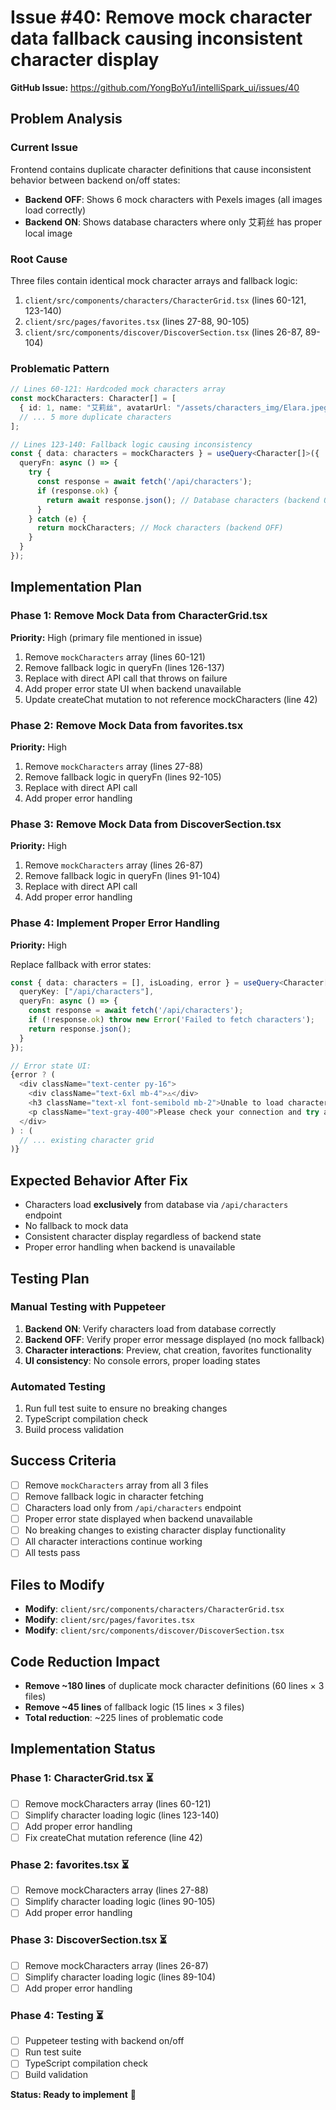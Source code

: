 # Issue #40: Remove mock character data fallback causing inconsistent character display

**GitHub Issue:** https://github.com/YongBoYu1/intelliSpark_ui/issues/40

## Problem Analysis

### Current Issue
Frontend contains duplicate character definitions that cause inconsistent behavior between backend on/off states:
- **Backend OFF**: Shows 6 mock characters with Pexels images (all images load correctly)
- **Backend ON**: Shows database characters where only 艾莉丝 has proper local image

### Root Cause
Three files contain identical mock character arrays and fallback logic:
1. `client/src/components/characters/CharacterGrid.tsx` (lines 60-121, 123-140)
2. `client/src/pages/favorites.tsx` (lines 27-88, 90-105)  
3. `client/src/components/discover/DiscoverSection.tsx` (lines 26-87, 89-104)

### Problematic Pattern
```typescript
// Lines 60-121: Hardcoded mock characters array
const mockCharacters: Character[] = [
  { id: 1, name: "艾莉丝", avatarUrl: "/assets/characters_img/Elara.jpeg" },
  // ... 5 more duplicate characters
];

// Lines 123-140: Fallback logic causing inconsistency
const { data: characters = mockCharacters } = useQuery<Character[]>({
  queryFn: async () => {
    try {
      const response = await fetch('/api/characters');
      if (response.ok) {
        return await response.json(); // Database characters (backend ON)
      }
    } catch (e) {
      return mockCharacters; // Mock characters (backend OFF)
    }
  }
});
```

## Implementation Plan

### Phase 1: Remove Mock Data from CharacterGrid.tsx
**Priority:** High (primary file mentioned in issue)

1. Remove `mockCharacters` array (lines 60-121)
2. Remove fallback logic in queryFn (lines 126-137)
3. Replace with direct API call that throws on failure
4. Add proper error state UI when backend unavailable
5. Update createChat mutation to not reference mockCharacters (line 42)

### Phase 2: Remove Mock Data from favorites.tsx  
**Priority:** High

1. Remove `mockCharacters` array (lines 27-88)
2. Remove fallback logic in queryFn (lines 92-105)
3. Replace with direct API call
4. Add proper error handling

### Phase 3: Remove Mock Data from DiscoverSection.tsx
**Priority:** High

1. Remove `mockCharacters` array (lines 26-87)
2. Remove fallback logic in queryFn (lines 91-104)
3. Replace with direct API call
4. Add proper error handling

### Phase 4: Implement Proper Error Handling
**Priority:** High

Replace fallback with error states:
```typescript
const { data: characters = [], isLoading, error } = useQuery<Character[]>({
  queryKey: ["/api/characters"],
  queryFn: async () => {
    const response = await fetch('/api/characters');
    if (!response.ok) throw new Error('Failed to fetch characters');
    return response.json();
  }
});

// Error state UI:
{error ? (
  <div className="text-center py-16">
    <div className="text-6xl mb-4">⚠️</div>
    <h3 className="text-xl font-semibold mb-2">Unable to load characters</h3>
    <p className="text-gray-400">Please check your connection and try again</p>
  </div>
) : (
  // ... existing character grid
)}
```

## Expected Behavior After Fix
- Characters load **exclusively** from database via `/api/characters` endpoint
- No fallback to mock data
- Consistent character display regardless of backend state
- Proper error handling when backend is unavailable

## Testing Plan

### Manual Testing with Puppeteer
1. **Backend ON**: Verify characters load from database correctly
2. **Backend OFF**: Verify proper error message displayed (no mock fallback)
3. **Character interactions**: Preview, chat creation, favorites functionality
4. **UI consistency**: No console errors, proper loading states

### Automated Testing
1. Run full test suite to ensure no breaking changes
2. TypeScript compilation check
3. Build process validation

## Success Criteria
- [ ] Remove `mockCharacters` array from all 3 files
- [ ] Remove fallback logic in character fetching
- [ ] Characters load only from `/api/characters` endpoint  
- [ ] Proper error state displayed when backend unavailable
- [ ] No breaking changes to existing character display functionality
- [ ] All character interactions continue working
- [ ] All tests pass

## Files to Modify
- **Modify**: `client/src/components/characters/CharacterGrid.tsx`
- **Modify**: `client/src/pages/favorites.tsx`
- **Modify**: `client/src/components/discover/DiscoverSection.tsx`

## Code Reduction Impact
- **Remove ~180 lines** of duplicate mock character definitions (60 lines × 3 files)
- **Remove ~45 lines** of fallback logic (15 lines × 3 files)
- **Total reduction**: ~225 lines of problematic code

## Implementation Status

### Phase 1: CharacterGrid.tsx ⏳
- [ ] Remove mockCharacters array (lines 60-121)
- [ ] Simplify character loading logic (lines 123-140)
- [ ] Add proper error handling
- [ ] Fix createChat mutation reference (line 42)

### Phase 2: favorites.tsx ⏳
- [ ] Remove mockCharacters array (lines 27-88)
- [ ] Simplify character loading logic (lines 90-105)
- [ ] Add proper error handling

### Phase 3: DiscoverSection.tsx ⏳
- [ ] Remove mockCharacters array (lines 26-87)
- [ ] Simplify character loading logic (lines 89-104)
- [ ] Add proper error handling

### Phase 4: Testing ⏳
- [ ] Puppeteer testing with backend on/off
- [ ] Run test suite
- [ ] TypeScript compilation check
- [ ] Build validation

**Status: Ready to implement** 🚀